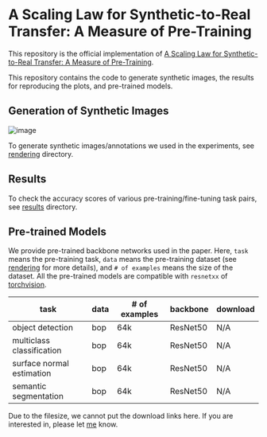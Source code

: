 # A Scaling Law for Synthetic-to-Real Transfer: A Measure of Pre-Training

This repository is the official implementation of [A Scaling Law for Synthetic-to-Real Transfer: A Measure of Pre-Training](http://arxiv.org/abs/2108.11018). 

This repository contains the code to generate synthetic images, the results for reproducing the plots, and pre-trained models. 


## Generation of Synthetic Images

![image](https://media.github.pfidev.jp/user/285/files/e531d500-ef81-11eb-8fe5-ca07a487dbbf)

To generate synthetic images/annotations we used in the experiments, see [rendering](./rendering) directory.

## Results

To check the accuracy scores of various pre-training/fine-tuning task pairs, see [results](./results) directory. 

## Pre-trained Models

We provide pre-trained backbone networks used in the paper. Here, `task` means the pre-training task, `data` means the pre-training dataset (see [rendering](./rendering) for more details), and `# of examples` means the size of the dataset. All the pre-trained models are compatible with `resnetxx` of [torchvision](https://pytorch.org/vision/stable/index.html).

|task 	|data  	|# of examples  	|backbone   	|download   	|
|---	|----	|---	|---	|---	|
|object detection	          |bop 	|64k   	|ResNet50 |N/A  	|
|multiclass classification	|bop 	|64k   	|ResNet50 |N/A  	|
|surface normal estimation	|bop 	|64k   	|ResNet50 |N/A  	|
|semantic segmentation	    |bop 	|64k   	|ResNet50 |N/A  	|

Due to the filesize, we cannot put the download links here. If you are interested in, please let [me](mailto:hayasick@preferred.jp) know.
